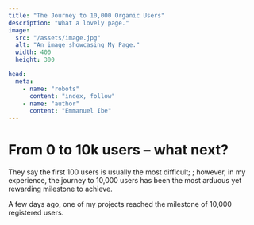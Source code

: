 ```yaml
---
title: "The Journey to 10,000 Organic Users"
description: "What a lovely page."
image:
  src: "/assets/image.jpg"
  alt: "An image showcasing My Page."
  width: 400
  height: 300

head:
  meta:
    - name: "robots"
      content: "index, follow"
    - name: "author"
      content: "Emmanuel Ibe"
---
```


# From 0 to 10k users – what next?

They say the first 100 users is usually the most difficult; ; however, in my experience, the journey to 10,000 users has been the most arduous yet rewarding milestone to achieve.

A few days ago, one of my projects reached the milestone of 10,000 registered users.
